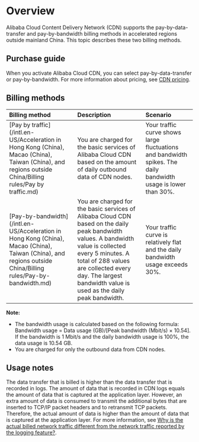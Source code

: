 # Overview

Alibaba Cloud Content Delivery Network \(CDN\) supports the pay-by-data-transfer and pay-by-bandwidth billing methods in accelerated regions outside mainland China. This topic describes these two billing methods.

## Purchase guide

When you activate Alibaba Cloud CDN, you can select pay-by-data-transfer or pay-by-bandwidth. For more information about pricing, see [CDN pricing](https://www.alibabacloud.com/product/cdn/pricing).

## Billing methods

|Billing method|Description|Scenario|
|:-------------|:----------|:-------|
|[Pay by traffic](/intl.en-US/Acceleration in Hong Kong (China), Macao (China), Taiwan (China), and regions outside China/Billing rules/Pay by traffic.md)|You are charged for the basic services of Alibaba Cloud CDN based on the amount of daily outbound data of CDN nodes.|Your traffic curve shows large fluctuations and bandwidth spikes. The daily bandwidth usage is lower than 30%.|
|[Pay-by-bandwidth](/intl.en-US/Acceleration in Hong Kong (China), Macao (China), Taiwan (China), and regions outside China/Billing rules/Pay-by-bandwidth.md)|You are charged for the basic services of Alibaba Cloud CDN based on the daily peak bandwidth values. A bandwidth value is collected every 5 minutes. A total of 288 values are collected every day. The largest bandwidth value is used as the daily peak bandwidth.|Your traffic curve is relatively flat and the daily bandwidth usage exceeds 30%.|

**Note:**

-   The bandwidth usage is calculated based on the following formula: Bandwidth usage = Data usage \(GB\)/\[Peak bandwidth \(Mbit/s\) × 10.54\]. If the bandwidth is 1 Mbit/s and the daily bandwidth usage is 100%, the data usage is 10.54 GB.
-   You are charged for only the outbound data from CDN nodes.

## Usage notes

The data transfer that is billed is higher than the data transfer that is recorded in logs. The amount of data that is recorded in CDN logs equals the amount of data that is captured at the application layer. However, an extra amount of data is consumed to transmit the additional bytes that are inserted to TCP/IP packet headers and to retransmit TCP packets. Therefore, the actual amount of data is higher than the amount of data that is captured at the application layer. For more information, see [Why is the actual billed network traffic different from the network traffic reported by the logging feature?]().

